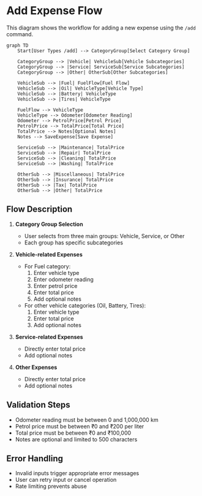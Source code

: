 # Add Expense Flow

This diagram shows the workflow for adding a new expense using the `/add` command.

```mermaid
graph TD
    Start[User Types /add] --> CategoryGroup[Select Category Group]
    
    CategoryGroup --> |Vehicle| VehicleSub[Vehicle Subcategories]
    CategoryGroup --> |Service| ServiceSub[Service Subcategories]
    CategoryGroup --> |Other| OtherSub[Other Subcategories]

    VehicleSub --> |Fuel| FuelFlow[Fuel Flow]
    VehicleSub --> |Oil| VehicleType[Vehicle Type]
    VehicleSub --> |Battery| VehicleType
    VehicleSub --> |Tires| VehicleType

    FuelFlow --> VehicleType
    VehicleType --> Odometer[Odometer Reading]
    Odometer --> PetrolPrice[Petrol Price]
    PetrolPrice --> TotalPrice[Total Price]
    TotalPrice --> Notes[Optional Notes]
    Notes --> SaveExpense[Save Expense]

    ServiceSub --> |Maintenance| TotalPrice
    ServiceSub --> |Repair| TotalPrice
    ServiceSub --> |Cleaning| TotalPrice
    ServiceSub --> |Washing| TotalPrice

    OtherSub --> |Miscellaneous| TotalPrice
    OtherSub --> |Insurance| TotalPrice
    OtherSub --> |Tax| TotalPrice
    OtherSub --> |Other| TotalPrice
```

## Flow Description

1. **Category Group Selection**
   - User selects from three main groups: Vehicle, Service, or Other
   - Each group has specific subcategories

2. **Vehicle-related Expenses**
   - For Fuel category:
     1. Enter vehicle type
     2. Enter odometer reading
     3. Enter petrol price
     4. Enter total price
     5. Add optional notes
   - For other vehicle categories (Oil, Battery, Tires):
     1. Enter vehicle type
     2. Enter total price
     3. Add optional notes

3. **Service-related Expenses**
   - Directly enter total price
   - Add optional notes

4. **Other Expenses**
   - Directly enter total price
   - Add optional notes

## Validation Steps

- Odometer reading must be between 0 and 1,000,000 km
- Petrol price must be between ₹0 and ₹200 per liter
- Total price must be between ₹0 and ₹100,000
- Notes are optional and limited to 500 characters

## Error Handling

- Invalid inputs trigger appropriate error messages
- User can retry input or cancel operation
- Rate limiting prevents abuse
